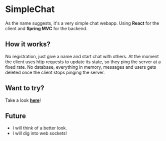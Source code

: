 # SimpleChat

As the name suggests, it's a very simple chat webapp.
Using **React** for the client and **Spring MVC** for the backend.

## How it works?

No registration, just give a name and start chat with others.
At the moment the client uses http requests to update its state, so they ping the server at a fixed rate.
No database, everything in memory, messages and users gets deleted once the client stops pinging the server.

## Want to try?

Take a look [**here**](https://whispering-harbor-64839.herokuapp.com)!

## Future

- I will think of a better look.
- I will dig into web sockets!
